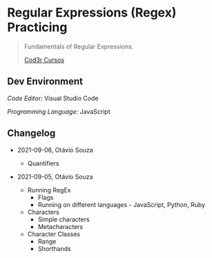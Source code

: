 # Regular Expressions (Regex) Practicing

>  Fundamentals of Regular Expressions.
>
> [Cod3r Cursos](https://bit.ly/3kYvTIF)

## Dev Environment

*Code Editor:* Visual Studio Code

*Programming Language:* JavaScript

## Changelog

- 2021-09-06, Otávio Souza
  - Quantifiers

- 2021-09-05, Otávio Souza
  - Running RegEx
    - Flags
    - Running on different languages - JavaScript, Python, Ruby
  - Characters
    - Simple characters
    - Metacharacters
  - Character Classes
    - Range
    - Shorthands
